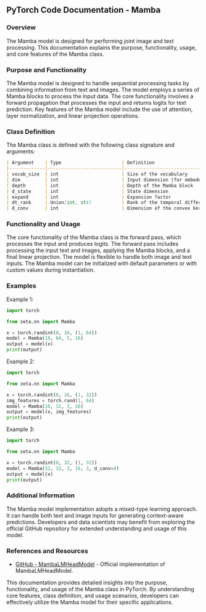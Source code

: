 ## PyTorch Code Documentation - Mamba

### Overview
The Mamba model is designed for performing joint image and text processing. This documentation explains the purpose, functionality, usage, and core features of the Mamba class. 

### Purpose and Functionality
The Mamba model is designed to handle sequential processing tasks by combining information from text and images. The model employs a series of Mamba blocks to process the input data. The core functionality involves a forward propagation that processes the input and returns logits for text prediction. Key features of the Mamba model include the use of attention, layer normalization, and linear projection operations.

### Class Definition
The Mamba class is defined with the following class signature and arguments:
```markdown
| Argument    | Type                      | Definition                                     | Default |
|-------------|---------------------------|------------------------------------------------|---------|
| vocab_size  | int                       | Size of the vocabulary                         | None    |
| dim         | int                       | Input dimension (for embedding)               | None    |
| depth       | int                       | Depth of the Mamba block                       | 5       |
| d_state     | int                       | State dimension                                 | 16      |
| expand      | int                       | Expansion factor                                | 2       |
| dt_rank     | Union[int, str]           | Rank of the temporal difference tensor         | "auto"  |
| d_conv      | int                       | Dimension of the convex kernel                 | 4       |
```

### Functionality and Usage
The core functionality of the Mamba class is the forward pass, which processes the input and produces logits. The forward pass includes processing the input text and images, applying the Mamba blocks, and a final linear projection. The model is flexible to handle both image and text inputs. The Mamba model can be initialized with default parameters or with custom values during instantiation. 

### Examples
Example 1:

```python
import torch

from zeta.nn import Mamba

x = torch.randint(0, 16, (1, 64))
model = Mamba(16, 64, 5, 16)
output = model(x)
print(output)
```

Example 2:

```python
import torch

from zeta.nn import Mamba

x = torch.randint(0, 16, (1, 32))
img_features = torch.rand(1, 64)
model = Mamba(16, 32, 3, 16)
output = model(x, img_features)
print(output)
```

Example 3:

```python
import torch

from zeta.nn import Mamba

x = torch.randint(0, 32, (1, 32))
model = Mamba(32, 32, 3, 16, 3, d_conv=8)
output = model(x)
print(output)
```

### Additional Information
The Mamba model implementation adopts a mixed-type learning approach. It can handle both text and image inputs for generating context-aware predictions. Developers and data scientists may benefit from exploring the official GitHub repository for extended understanding and usage of this model.

### References and Resources
- [GitHub - MambaLMHeadModel](https://github.com/state-spaces/mamba/blob/main/mamba_ssm/models/mixer_seq_simple.py#L173) - Official implementation of MambaLMHeadModel.

This documentation provides detailed insights into the purpose, functionality, and usage of the Mamba class in PyTorch. By understanding core features, class definition, and usage scenarios, developers can effectively utilize the Mamba model for their specific applications.
